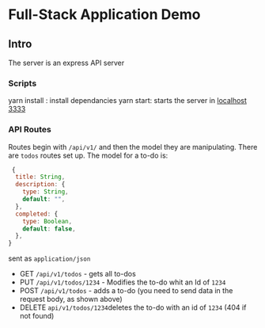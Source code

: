 # Full-Stack Application Demo

## Intro

The server is an express API server

### Scripts

yarn install : install dependancies
yarn start: starts the server in [localhost 3333](http://localhost:3333)

### API Routes

Routes begin with `/api/v1/` and then the model they are manipulating. There are `todos` routes set up. The model for a to-do is:

```javascript
 {
  title: String,
  description: {
    type: String,
    default: "",
  },
  completed: {
    type: Boolean,
    default: false,
  },
}
```

sent as `application/json`

- GET `/api/v1/todos` - gets all to-dos
- PUT `/api/v1/todos/1234` - Modifies the to-do whit an Id of `1234`
- POST `/api/v1/todos` - adds a to-do (you need to send data in the request body, as shown above)
- DELETE `api/v1/todos/1234`deletes the to-do with an id of `1234` (404 if not found)
